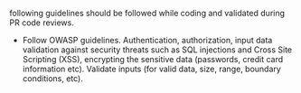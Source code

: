  following guidelines should be followed while coding and validated during PR code reviews.

- Follow OWASP guidelines. Authentication, authorization, input data validation against security threats such as SQL injections and Cross Site Scripting (XSS), encrypting the sensitive data (passwords, credit card information etc). Validate inputs (for valid data, size, range, boundary conditions, etc).
